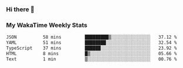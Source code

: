 ### Hi there 👋

<!--
**royschrauwen/royschrauwen** is a ✨ _special_ ✨ repository because its `README.md` (this file) appears on your GitHub profile.

Here are some ideas to get you started:

- 🔭 I’m currently working on ...
- 🌱 I’m currently learning ...
- 👯 I’m looking to collaborate on ...
- 🤔 I’m looking for help with ...
- 💬 Ask me about ...
- 📫 How to reach me: ...
- 😄 Pronouns: ...
- ⚡ Fun fact: ...
-->


### My WakaTime Weekly Stats
<!--START_SECTION:waka-->

```txt
JSON          58 mins         █████████▒░░░░░░░░░░░░░░░   37.12 %
YAML          51 mins         ████████░░░░░░░░░░░░░░░░░   32.54 %
TypeScript    37 mins         ██████░░░░░░░░░░░░░░░░░░░   23.92 %
HTML          8 mins          █▒░░░░░░░░░░░░░░░░░░░░░░░   05.66 %
Text          1 min           ▒░░░░░░░░░░░░░░░░░░░░░░░░   00.76 %
```

<!--END_SECTION:waka-->
